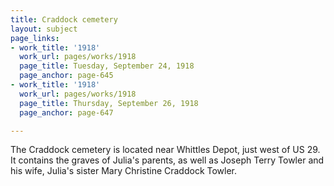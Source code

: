 ```yaml
---
title: Craddock cemetery
layout: subject
page_links:
- work_title: '1918'
  work_url: pages/works/1918
  page_title: Tuesday, September 24, 1918
  page_anchor: page-645
- work_title: '1918'
  work_url: pages/works/1918
  page_title: Thursday, September 26, 1918
  page_anchor: page-647

---
```

<p>The Craddock cemetery is located near Whittles Depot, just west of US 29.  It contains the graves of Julia's parents, as well as Joseph Terry Towler and his wife, Julia's sister Mary Christine Craddock Towler.</p>